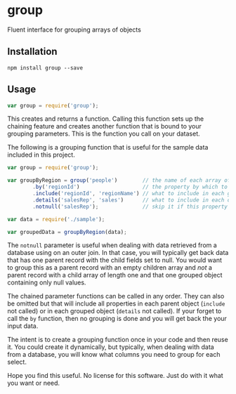 # group

Fluent interface for grouping arrays of objects

## Installation

    npm install group --save

## Usage

```javascript
var group = require('group');
```

This creates and returns a function. Calling this function sets up the chaining feature and creates another function that is bound to your grouping parameters. This is the function you call on your dataset.

The following is a grouping function that is useful for the sample data included in this project.

```javascript
var group = require('group');

var groupByRegion = group('people')        // the name of each array of grouped objects
        .by('regionId')                    // the property by which to group
        .include('regionId', 'regionName') // what to include in each group
        .details('salesRep', 'sales')      // what to include in each of the grouped objects
        .notnull('salesRep');              // skip it if this property is null

var data = require('./sample');

var groupedData = groupByRegion(data);
```

The `notnull` parameter is useful when dealing with data retrieved from a database using on an outer join. In that case, you will typically get back data that has one parent record with the child fields set to null. You would want to group this as a parent record with an empty children array and *not* a parent record with a child array of length one and that one grouped object containing only null values.

The chained parameter functions can be called in any order. They can also be omitted but that will include all properties in each parent object (`include` not called) or in each grouped object (`details` not called). If your forget to call the `by` function, then no grouping is done and you will get back the your input data.

The intent is to create a grouping function once in your code and then reuse it. You could create it dynamically, but typically, when dealing with data from a database, you will know what columns you need to group for each select.

Hope you find this useful. No license for this software. Just do with it what you want or need.




